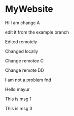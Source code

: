 # MyWebsite

Hi I am change A


edit it from the example branch


Edited remotely

Changed locally

Change remotee C

Change remote DD

I am not a problem fnd


Hello mayur

This is msg 1 

This is msg 3

